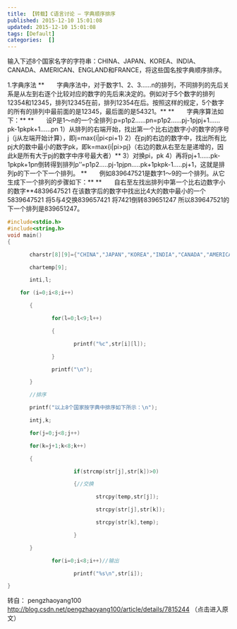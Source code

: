 ```yaml
---
title: 【转载】C语言讨论 — 字典顺序排序
published: 2015-12-10 15:01:08
updated: 2015-12-10 15:01:08
tags: [Default]
categories:  []
---
```



输入下述8个国家名字的字符串：CHINA、JAPAN、KOREA、INDIA、CANADA、AMERICAN、ENGLAND和FRANCE，将这些国名按字典顺序排序。

1.字典序法
**　　字典序法中，对于数字1、2、3……n的排列，不同排列的先后关系是从左到右逐个比较对应的数字的先后来决定的。例如对于5个数字的排列12354和12345，排列12345在前，排列12354在后。按照这样的规定，5个数字的所有的排列中最前面的是12345，最后面的是54321。**
**　　字典序算法如下：**
**　　设P是1～n的一个全排列:p=p1p2……pn=p1p2……pj-1pjpj+1……pk-1pkpk+1……pn
1）从排列的右端开始，找出第一个比右边数字小的数字的序号j（j从左端开始计算），即j=max{i|pi<pi+1}
2）在pj的右边的数字中，找出所有比pj大的数中最小的数字pk，即k=max{i|pi>pj}（右边的数从右至左是递增的，因此k是所有大于pj的数字中序号最大者）**
3）对换pi，pk
4）再将pj+1……pk-1pkpk+1pn倒转得到排列p’’=p1p2…..pj-1pjpn…..pk+1pkpk-1…..pj+1，这就是排列p的下一个下一个排列。
**　　例如839647521是数字1～9的一个排列。从它生成下一个排列的步骤如下：**
**　　自右至左找出排列中第一个比右边数字小的数字**4839647521
在该数字后的数字中找出比4大的数中最小的一个5839647521
将5与4交换839657421
将7421倒转839651247
所以839647521的下一个排列是839651247。

```c
#include<stdio.h>
#include<string.h>
void main()
{

       charstr[8][9]={"CHINA","JAPAN","KOREA","INDIA","CANADA","AMERICAN","ENGLAND","FRANCE"};

       chartemp[9];

       inti,l;

    for (i=0;i<8;i++)

       {

              for(l=0;l<9;l++)

              {

                     printf("%c",str[i][l]);

              }

              printf("\n");

       }

       //排序

       printf("以上8个国家按字典中排序如下所示：\n");

       intj,k;

       for(j=0;j<8;j++)

       for(k=j+1;k<8;k++)

       {

                     if(strcmp(str[j],str[k])>0)

                     {//交换

                            strcpy(temp,str[j]);

                            strcpy(str[j],str[k]);

                            strcpy(str[k],temp); 

                     }

       }

              for(i=0;i<8;i++)//输出

                     printf("%s\n",str[i]);

}
```

转自： pengzhaoyang100  http://blog.csdn.net/pengzhaoyang100/article/details/7815244 （点击进入原文）